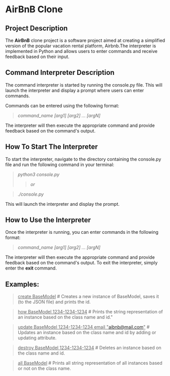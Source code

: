 # AirBnB Clone
## Project Description
The **AirBnB** clone project is a software project aimed at creating a simplified version of the popular vacation rental platform, Airbnb.The interpreter is implemented in Python and allows users to enter commands and receive feedback based on their input.

## Command Interpreter Description
The command interpreter is started by running the console.py file. This will launch the interpreter and display a prompt where users can enter commands.


Commands can be entered using the following format:
> *command_name [arg1] [arg2] ... [argN]*


The interpreter will then execute the appropriate command and provide feedback based on the command's output.

## How To Start The Interpreter
To start the interpreter, navigate to the directory containing the console.py file and run the following command in your terminal:
> *python3 console.py*
>> *or*

> *./console.py*


This will launch the interpreter and display the prompt.

## How to Use the Interpreter
Once the interpreter is running, you can enter commands in the following format:
> *command_name [arg1] [arg2] ... [argN]*


The interpreter will then execute the appropriate command and provide feedback based on the command's output.
To exit the interpreter, simply enter the **exit** command.

## Examples:
> <u>create BaseModel</u> \# Creates a new instance of BaseModel, saves it (to the JSON file) and prints the id.


> <u>how BaseModel 1234-1234-1234</u> \# Prints the string representation of an instance based on the class name and id."


> <u>update BaseModel 1234-1234-1234 email "aibnb@mail.com"</u> \# Updates an instance based on the class name and id by adding or updating attribute.


> <u>destroy BaseModel 1234-1234-1234</u> \# Deletes an instance based on the class name and id.


> <u>all BaseModel</u> \# Prints all string representation of all instances based or not on the class name.

